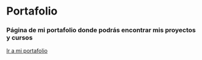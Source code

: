 # Portafolio
### Página de mi portafolio donde podrás encontrar mis proyectos y cursos
[Ir a mi portafolio](https://juancarrer.vercel.app/ "ver portafolio")
